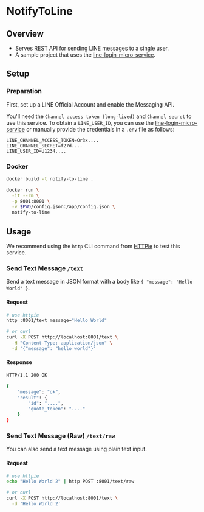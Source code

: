 # NotifyToLine

## Overview

- Serves REST API for sending LINE messages to a single user.
- A sample project that uses the [line-login-micro-service](https://github.com/jhjcpishva/line-login-micro-service).

## Setup

### Preparation

First, set up a LINE Official Account and enable the Messaging API.

You'll need the `Channel access token (long-lived)` and `Channel secret` to use this service. To obtain a `LINE_USER_ID`, you can use the [line-login-micro-service](https://github.com/jhjcpishva/line-login-micro-service) or manually provide the credentials in a `.env` file as follows:

```env:.env
LINE_CHANNEL_ACCESS_TOKEN=Or3x....
LINE_CHANNEL_SECRET=f27d....
LINE_USER_ID=U1234....
```

### Docker

```sh
docker build -t notify-to-line .

docker run \
  -it --rm \
  -p 8001:8001 \
  -v $PWD/config.json:/app/config.json \
  notify-to-line
```

## Usage

We recommend using the `http` CLI command from [HTTPie](https://www.postman.com/cli) to test this service.

### Send Text Message `/text`

Send a text message in JSON format with a body like `{ "message": "Hello World" }`.

#### Request

```sh
# use httpie
http :8001/text message="Hello World"

# or curl
curl -X POST http://localhost:8001/text \
  -H "Content-Type: application/json" \
  -d '{"message": "hello world"}'

```

#### Response

```sh
HTTP/1.1 200 OK

{
    "message": "ok",
    "result": {
        "id": "....",
        "quote_token": "...."
    }
}
```

### Send Text Message (Raw) `/text/raw`

You can also send a text message using plain text input.

#### Request

```sh
# use httpie
echo "Hello World 2" | http POST :8001/text/raw

# or curl
curl -X POST http://localhost:8001/text \
  -d 'Hello World 2'
```

